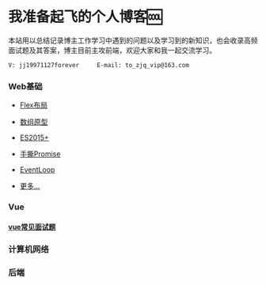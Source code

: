 # 我准备起飞的个人博客:cool:

​		本站用以总结记录博主工作学习中遇到的问题以及学习到的新知识，也会收录高频面试题及其答案，博主目前主攻前端，欢迎大家和我一起交流学习。

`V: jj19971127forever     E-mail: to_zjq_vip@163.com`

### Web基础

* [Flex布局](/web/flex.html)
* [数组原型](/web/array-prototype.html)

* [ES2015+](/web/es6.html)
* [手撕Promise](/web/my-promise.html)
* [EventLoop](/web/event-loop.html)
* [更多...](/web/)

### Vue
#### [vue常见面试题](/vue/vue-interview.html)












### 计算机网络









### 后端







